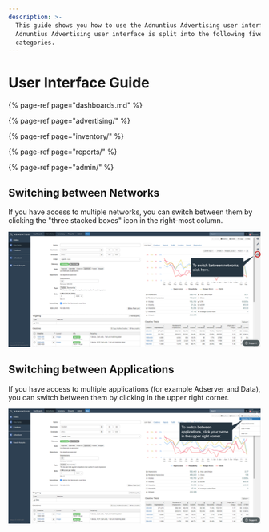 ```yaml
---
description: >-
  This guide shows you how to use the Adnuntius Advertising user interface. The
  Adnuntius Advertising user interface is split into the following five main
  categories.
---
```


# User Interface Guide

{% page-ref page="dashboards.md" %}

{% page-ref page="advertising/" %}

{% page-ref page="inventory/" %}

{% page-ref page="reports/" %}

{% page-ref page="admin/" %}

## Switching between Networks

If you have access to multiple networks, you can switch between them by clicking the "three stacked boxes" icon in the right-most column.

![Switching between networks.](../../.gitbook/assets/app-switch%20%282%29.png)

## Switching between Applications

If you have access to multiple applications \(for example Adserver and Data\), you can switch between them by clicking in the upper right corner.

![Switching between applications.](../../.gitbook/assets/app-switch%20%281%29.png)

